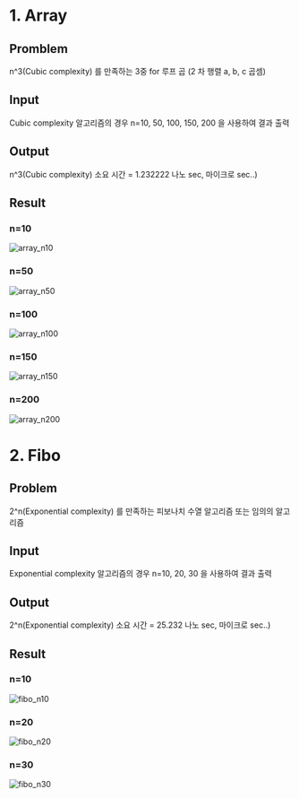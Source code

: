 # 1. Array

## Promblem
n^3(Cubic complexity) 를 만족하는 3중 for 루프 곱 (2 차 행렬 a, b, c 곱셈)

## Input
Cubic complexity 알고리즘의 경우 n=10, 50, 100, 150, 200 을 사용하여 결과 출력

## Output
n^3(Cubic complexity) 소요 시간 = 1.232222 나노 sec, 마이크로 sec..)

## Result
### n=10

![array_n10](https://github.com/ailleen1004/Algorithm_Study/assets/38450827/bb1b3ef7-071f-4922-afea-bcaeced86e4b)
<br/>
### n=50

![array_n50](https://github.com/ailleen1004/Algorithm_Study/assets/38450827/9ff0fbfe-adf3-414b-b926-a70ccfb0be18)
<br/>
### n=100

![array_n100](https://github.com/ailleen1004/Algorithm_Study/assets/38450827/eb1e081e-56c7-4d0f-aca0-9f1211db3d80)
<br/>
### n=150

![array_n150](https://github.com/ailleen1004/Algorithm_Study/assets/38450827/2c27ff65-245c-4018-ad2b-7df924b1eb49)
<br/>
### n=200

![array_n200](https://github.com/ailleen1004/Algorithm_Study/assets/38450827/6ff1b88b-acf5-415d-8869-0fb2b14d3839)
<br/>

# 2. Fibo

## Problem
2^n(Exponential complexity) 를 만족하는 피보나치 수열 알고리즘 또는 임의의 알고리즘

## Input
Exponential complexity 알고리즘의 경우 n=10, 20, 30 을 사용하여 결과 출력

## Output
2^n(Exponential complexity) 소요 시간 = 25.232 나노 sec, 마이크로 sec..)

## Result
### n=10

![fibo_n10](https://github.com/ailleen1004/Algorithm_Study/assets/38450827/0266b25f-833e-46bc-82c4-415da362ab41)
<br/>
### n=20

![fibo_n20](https://github.com/ailleen1004/Algorithm_Study/assets/38450827/c2c72441-0fbf-419b-8374-73976598737b)
<br/>
### n=30

![fibo_n30](https://github.com/ailleen1004/Algorithm_Study/assets/38450827/eba535c8-b738-4469-887f-d28f734202d0)
<br/>
